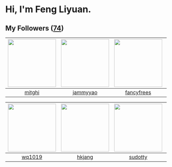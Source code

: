 # Hi, I'm Feng Liyuan.

## My Followers ([74](https://github.com/SunRunAway?tab=followers))

| <img src="https://avatars3.githubusercontent.com/u/55898975?v=4" width="150" height="150" /> | <img src="https://avatars3.githubusercontent.com/u/38520451?v=4" width="150" height="150" /> | <img src="https://avatars1.githubusercontent.com/u/3293915?v=4" width="150" height="150" /> | <img src="https://avatars2.githubusercontent.com/u/55519398?v=4" width="150" height="150" /> |
| :------------------------------------------------------------------------------------------: | :------------------------------------------------------------------------------------------: | :-----------------------------------------------------------------------------------------: | :------------------------------------------------------------------------------------------: |
|                              [mitghi](https://github.com/mitghi)                             |                            [jammyyao](https://github.com/jammyyao)                           |                         [fancyfrees](https://github.com/fancyfrees)                         |                             [zeroggz](https://github.com/zeroggz)                            |

| <img src="https://avatars3.githubusercontent.com/u/9254545?v=4" width="150" height="150" /> | <img src="https://avatars0.githubusercontent.com/u/3069493?v=4" width="150" height="150" /> | <img src="https://avatars1.githubusercontent.com/u/4898483?v=4" width="150" height="150" /> | <img src="https://avatars2.githubusercontent.com/u/234891?v=4" width="150" height="150" /> |
| :-----------------------------------------------------------------------------------------: | :-----------------------------------------------------------------------------------------: | :-----------------------------------------------------------------------------------------: | :----------------------------------------------------------------------------------------: |
|                             [wq1019](https://github.com/wq1019)                             |                             [hkjang](https://github.com/hkjang)                             |                            [sudotty](https://github.com/sudotty)                            |                           [ekalinin](https://github.com/ekalinin)                          |